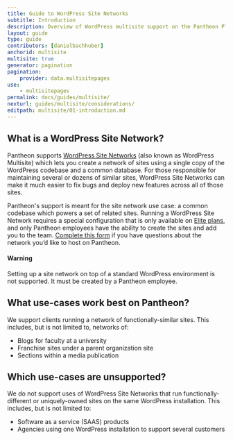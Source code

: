 ```yaml
---
title: Guide to WordPress Site Networks
subtitle: Introduction
description: Overview of WordPress multisite support on the Pantheon Platform.
layout: guide
type: guide
contributors: [danielbachhuber]
anchorid: multisite
multisite: true
generator: pagination
pagination:
    provider: data.multisitepages
use:
    - multisitepages
permalink: docs/guides/multisite/
nexturl: guides/multisite/considerations/
editpath: multisite/01-introduction.md
---
```


## What is a WordPress Site Network?

Pantheon supports [WordPress Site Networks](https://codex.wordpress.org/Glossary#Network) (also known as WordPress Multisite) which lets you create a network of sites using a single copy of the WordPress codebase and a common database. For those responsible for maintaining several or dozens of similar sites, WordPress Site Networks can make it much easier to fix bugs and deploy new features across all of those sites.

Pantheon's support is meant for the site network use case: a common codebase which powers a set of related sites. Running a WordPress Site Network requires a special configuration that is only available on [Elite plans](https://pantheon.io/pantheon-elite-plans), and only Pantheon employees have the ability to create the sites and add you to the team. [Complete this form](https://pantheon.io/pantheon-elite-plans) if you have questions about the network you’d like to host on Pantheon.

<div class="alert alert-danger">
<h4 class="info">Warning</h4>
<p markdown="1">Setting up a site network on top of a standard WordPress environment is not supported. It must be created by a Pantheon employee.</p>
</div>


## What use-cases work best on Pantheon?

We support clients running a network of functionally-similar sites. This includes, but is not limited to, networks of:

- Blogs for faculty at a university
- Franchise sites under a parent organization site
- Sections within a media publication
## Which use-cases are unsupported?

We do not support uses of WordPress Site Networks that run functionally-different or uniquely-owned sites on the same WordPress installation. This includes, but is not limited to:

- Software as a service (SAAS) products
- Agencies using one WordPress installation to support several customers
